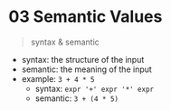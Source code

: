 # 03 Semantic Values

> syntax & semantic

- syntax: the structure of the input
- semantic: the meaning of the input
- example: `3 + 4 * 5`
    - syntax: `expr '+' expr '*' expr`
    - semantic: `3 + (4 * 5)`